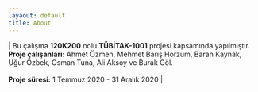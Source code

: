 ```yaml
---
layaout: default
title: About
---
```

| Bu çalışma **120K200** nolu **TÜBİTAK-1001** projesi kapsamında yapılmıştır. <br> 
**Proje çalışanları:** Ahmet  Özmen, Mehmet Barış Horzum, Baran Kaynak, Uğur Özbek, Osman Tuna, Ali Aksoy ve Burak Göl.<br>  
**Proje süresi:** 1 Temmuz 2020 - 31 Aralık 2020 |  
